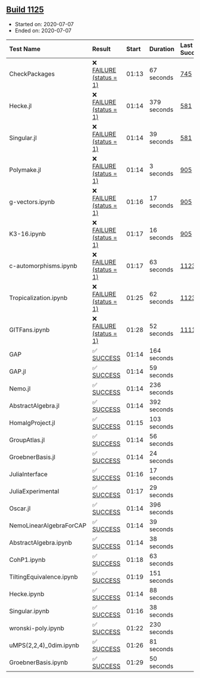 ## [Build 1125](https://oscarci.mathematik.uni-kl.de/job/oscar-julia-1.4/1125/)

* Started on: 2020-07-07
* Ended on: 2020-07-07

| Test Name    | Result | Start | Duration | Last Success | First Failure |
|:-------------|:-------|:------|:---------|:-------------|:--------------|
| CheckPackages | ❌ [FAILURE (status = 1)](https://oscarci.mathematik.uni-kl.de/job/oscar-julia-1.4/1125/artifact/logs/build-1125/CheckPackages.log) | 01:13 | 67 seconds | [745](https://oscarci.mathematik.uni-kl.de/job/oscar-julia-1.4/745/) | [746](https://oscarci.mathematik.uni-kl.de/job/oscar-julia-1.4/746/) |
| Hecke.jl | ❌ [FAILURE (status = 1)](https://oscarci.mathematik.uni-kl.de/job/oscar-julia-1.4/1125/artifact/logs/build-1125/Hecke.jl.log) | 01:14 | 379 seconds | [581](https://oscarci.mathematik.uni-kl.de/job/oscar-julia-1.4/581/) | [582](https://oscarci.mathematik.uni-kl.de/job/oscar-julia-1.4/582/) |
| Singular.jl | ❌ [FAILURE (status = 1)](https://oscarci.mathematik.uni-kl.de/job/oscar-julia-1.4/1125/artifact/logs/build-1125/Singular.jl.log) | 01:14 | 39 seconds | [581](https://oscarci.mathematik.uni-kl.de/job/oscar-julia-1.4/581/) | [582](https://oscarci.mathematik.uni-kl.de/job/oscar-julia-1.4/582/) |
| Polymake.jl | ❌ [FAILURE (status = 1)](https://oscarci.mathematik.uni-kl.de/job/oscar-julia-1.4/1125/artifact/logs/build-1125/Polymake.jl.log) | 01:14 | 3 seconds | [905](https://oscarci.mathematik.uni-kl.de/job/oscar-julia-1.4/905/) | [907](https://oscarci.mathematik.uni-kl.de/job/oscar-julia-1.4/907/) |
| g-vectors.ipynb | ❌ [FAILURE (status = 1)](https://oscarci.mathematik.uni-kl.de/job/oscar-julia-1.4/1125/artifact/logs/build-1125/g-vectors.ipynb.log) | 01:16 | 17 seconds | [905](https://oscarci.mathematik.uni-kl.de/job/oscar-julia-1.4/905/) | [907](https://oscarci.mathematik.uni-kl.de/job/oscar-julia-1.4/907/) |
| K3-16.ipynb | ❌ [FAILURE (status = 1)](https://oscarci.mathematik.uni-kl.de/job/oscar-julia-1.4/1125/artifact/logs/build-1125/K3-16.ipynb.log) | 01:17 | 16 seconds | [905](https://oscarci.mathematik.uni-kl.de/job/oscar-julia-1.4/905/) | [907](https://oscarci.mathematik.uni-kl.de/job/oscar-julia-1.4/907/) |
| c-automorphisms.ipynb | ❌ [FAILURE (status = 1)](https://oscarci.mathematik.uni-kl.de/job/oscar-julia-1.4/1125/artifact/logs/build-1125/c-automorphisms.ipynb.log) | 01:17 | 63 seconds | [1123](https://oscarci.mathematik.uni-kl.de/job/oscar-julia-1.4/1123/) | [1124](https://oscarci.mathematik.uni-kl.de/job/oscar-julia-1.4/1124/) |
| Tropicalization.ipynb | ❌ [FAILURE (status = 1)](https://oscarci.mathematik.uni-kl.de/job/oscar-julia-1.4/1125/artifact/logs/build-1125/Tropicalization.ipynb.log) | 01:25 | 62 seconds | [1123](https://oscarci.mathematik.uni-kl.de/job/oscar-julia-1.4/1123/) | [1124](https://oscarci.mathematik.uni-kl.de/job/oscar-julia-1.4/1124/) |
| GITFans.ipynb | ❌ [FAILURE (status = 1)](https://oscarci.mathematik.uni-kl.de/job/oscar-julia-1.4/1125/artifact/logs/build-1125/GITFans.ipynb.log) | 01:28 | 52 seconds | [1111](https://oscarci.mathematik.uni-kl.de/job/oscar-julia-1.4/1111/) | [1112](https://oscarci.mathematik.uni-kl.de/job/oscar-julia-1.4/1112/) |
| GAP | ✅ [SUCCESS](https://oscarci.mathematik.uni-kl.de/job/oscar-julia-1.4/1125/artifact/logs/build-1125/GAP.log) | 01:14 | 164 seconds |  |  |
| GAP.jl | ✅ [SUCCESS](https://oscarci.mathematik.uni-kl.de/job/oscar-julia-1.4/1125/artifact/logs/build-1125/GAP.jl.log) | 01:14 | 59 seconds |  |  |
| Nemo.jl | ✅ [SUCCESS](https://oscarci.mathematik.uni-kl.de/job/oscar-julia-1.4/1125/artifact/logs/build-1125/Nemo.jl.log) | 01:14 | 236 seconds |  |  |
| AbstractAlgebra.jl | ✅ [SUCCESS](https://oscarci.mathematik.uni-kl.de/job/oscar-julia-1.4/1125/artifact/logs/build-1125/AbstractAlgebra.jl.log) | 01:14 | 392 seconds |  |  |
| HomalgProject.jl | ✅ [SUCCESS](https://oscarci.mathematik.uni-kl.de/job/oscar-julia-1.4/1125/artifact/logs/build-1125/HomalgProject.jl.log) | 01:15 | 103 seconds |  |  |
| GroupAtlas.jl | ✅ [SUCCESS](https://oscarci.mathematik.uni-kl.de/job/oscar-julia-1.4/1125/artifact/logs/build-1125/GroupAtlas.jl.log) | 01:14 | 56 seconds |  |  |
| GroebnerBasis.jl | ✅ [SUCCESS](https://oscarci.mathematik.uni-kl.de/job/oscar-julia-1.4/1125/artifact/logs/build-1125/GroebnerBasis.jl.log) | 01:14 | 24 seconds |  |  |
| JuliaInterface | ✅ [SUCCESS](https://oscarci.mathematik.uni-kl.de/job/oscar-julia-1.4/1125/artifact/logs/build-1125/JuliaInterface.log) | 01:16 | 17 seconds |  |  |
| JuliaExperimental | ✅ [SUCCESS](https://oscarci.mathematik.uni-kl.de/job/oscar-julia-1.4/1125/artifact/logs/build-1125/JuliaExperimental.log) | 01:17 | 29 seconds |  |  |
| Oscar.jl | ✅ [SUCCESS](https://oscarci.mathematik.uni-kl.de/job/oscar-julia-1.4/1125/artifact/logs/build-1125/Oscar.jl.log) | 01:14 | 396 seconds |  |  |
| NemoLinearAlgebraForCAP | ✅ [SUCCESS](https://oscarci.mathematik.uni-kl.de/job/oscar-julia-1.4/1125/artifact/logs/build-1125/NemoLinearAlgebraForCAP.log) | 01:14 | 39 seconds |  |  |
| AbstractAlgebra.ipynb | ✅ [SUCCESS](https://oscarci.mathematik.uni-kl.de/job/oscar-julia-1.4/1125/artifact/logs/build-1125/AbstractAlgebra.ipynb.log) | 01:14 | 38 seconds |  |  |
| CohP1.ipynb | ✅ [SUCCESS](https://oscarci.mathematik.uni-kl.de/job/oscar-julia-1.4/1125/artifact/logs/build-1125/CohP1.ipynb.log) | 01:18 | 63 seconds |  |  |
| TiltingEquivalence.ipynb | ✅ [SUCCESS](https://oscarci.mathematik.uni-kl.de/job/oscar-julia-1.4/1125/artifact/logs/build-1125/TiltingEquivalence.ipynb.log) | 01:19 | 151 seconds |  |  |
| Hecke.ipynb | ✅ [SUCCESS](https://oscarci.mathematik.uni-kl.de/job/oscar-julia-1.4/1125/artifact/logs/build-1125/Hecke.ipynb.log) | 01:14 | 88 seconds |  |  |
| Singular.ipynb | ✅ [SUCCESS](https://oscarci.mathematik.uni-kl.de/job/oscar-julia-1.4/1125/artifact/logs/build-1125/Singular.ipynb.log) | 01:16 | 38 seconds |  |  |
| wronski-poly.ipynb | ✅ [SUCCESS](https://oscarci.mathematik.uni-kl.de/job/oscar-julia-1.4/1125/artifact/logs/build-1125/wronski-poly.ipynb.log) | 01:22 | 230 seconds |  |  |
| uMPS(2,2,4)_0dim.ipynb | ✅ [SUCCESS](https://oscarci.mathematik.uni-kl.de/job/oscar-julia-1.4/1125/artifact/logs/build-1125/uMPS-2-2-4-_0dim.ipynb.log) | 01:26 | 81 seconds |  |  |
| GroebnerBasis.ipynb | ✅ [SUCCESS](https://oscarci.mathematik.uni-kl.de/job/oscar-julia-1.4/1125/artifact/logs/build-1125/GroebnerBasis.ipynb.log) | 01:29 | 50 seconds |  |  |
